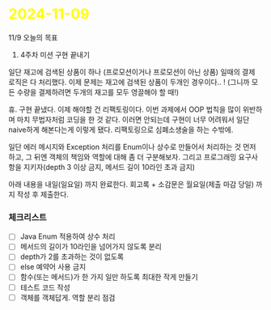 # <span style="color:yellow">2024-11-09</span>
11/9 오늘의 목표
1. 4주차 미션 구현 끝내기

일단 재고에 검색된 상품이 하나 (프로모션이거나 프로모션이 아닌 상품) 일때의 결제 로직은 다 처리했다.
이제 문제는 재고에 검색된 상품이 두개인 경우이다.. ! (그니까 모든 수량을 결제하려면 두개의 재고를 모두 영끌해야 할 때!)


휴. 구현 끝냈다.
이제 해야할 건 리팩토링이다. 이번 과제에서 OOP 법칙을 많이 위반하며 마치 무법자처럼 코딩을 한 것 같다.
이러면 안되는데 구현이 너무 어려워서 일단 naive하게 해본다는게 이렇게 됐다. 리팩토링으로 심폐소생술을 하는 수밖에.

일단 에러 메시지와 Exception 처리를 Enum이나 상수로 만들어서 처리하는 것 먼저 하고,
그 뒤엔 객체의 책임와 역할에 대해 좀 더 구분해보자.
그리고 프로그래밍 요구사항을 지키자(depth 3 이상 금지, 메서드 길이 10라인 초과 금지)






아래 내용을 내일(일요일) 까지 완료한다.
회고록 + 소감문은 월요일(제출 마감 당일) 까지 작성 후 제출한다.

### 체크리스트
- [ ] Java Enum 적용하여 상수 처리
- [ ] 메서드의 길이가 10라인을 넘어가지 않도록 분리
- [ ] depth가 2를 초과하는 것이 없도록
- [ ] else 예약어 사용 금지
- [ ] 함수(또는 메서드)가 한 가지 일만 하도록 최대한 작게 만들기
- [ ] 테스트 코드 작성
- [ ] 객체를 객체답게. 역할 분리 점검